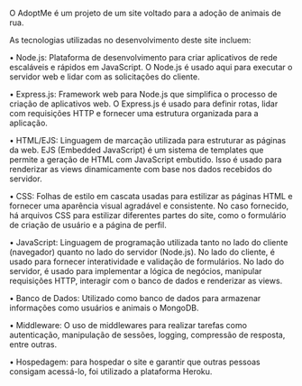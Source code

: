O AdoptMe é um projeto de um site voltado para a adoção de animais de rua.

As tecnologias utilizadas no desenvolvimento deste site incluem:

• Node.js: Plataforma de desenvolvimento para criar aplicativos de rede escaláveis e rápidos em JavaScript. O Node.js é usado aqui para executar o servidor web e lidar com as solicitações do cliente.

• Express.js: Framework web para Node.js que simplifica o processo de criação de aplicativos web. O Express.js é usado para definir rotas, lidar com requisições HTTP e fornecer uma estrutura organizada para a aplicação.

• HTML/EJS: Linguagem de marcação utilizada para estruturar as páginas da web. EJS (Embedded JavaScript) é um sistema de templates que permite a geração de HTML com JavaScript embutido. Isso é usado para renderizar as views dinamicamente com base nos dados recebidos do servidor.

• CSS: Folhas de estilo em cascata usadas para estilizar as páginas HTML e fornecer uma aparência visual agradável e consistente. No caso fornecido, há arquivos CSS para estilizar diferentes partes do site, como o formulário de criação de usuário e a página de perfil.

• JavaScript: Linguagem de programação utilizada tanto no lado do cliente (navegador) quanto no lado do servidor (Node.js). No lado do cliente, é usado para fornecer interatividade e validação de formulários. No lado do servidor, é usado para implementar a lógica de negócios, manipular requisições HTTP, interagir com o banco de dados e renderizar as views.

• Banco de Dados: Utilizado como banco de dados para armazenar informações como usuários e animais o MongoDB.

• Middleware: O uso de middlewares para realizar tarefas como autenticação, manipulação de sessões, logging, compressão de resposta, entre outras.

• Hospedagem: para hospedar o site e garantir que outras pessoas consigam acessá-lo, foi utilizado a plataforma Heroku.
